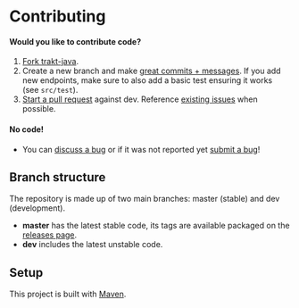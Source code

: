 Contributing
============

#### Would you like to contribute code?

1. [Fork trakt-java][1].
2. Create a new branch and make [great commits + messages][2]. If you add new endpoints, make sure to also add a basic test ensuring it works (see `src/test`).
3. [Start a pull request][3] against dev. Reference [existing issues][4] when possible.

#### No code!
* You can [discuss a bug][4] or if it was not reported yet [submit a bug][5]!

Branch structure
----------------

The repository is made up of two main branches: master (stable) and dev (development).

* **master** has the latest stable code, its tags are available packaged on the [releases page][6].
* **dev** includes the latest unstable code.

Setup
-----

This project is built with [Maven][7].


 [1]: https://github.com/UweTrottmann/trakt-java/fork
 [2]: http://robots.thoughtbot.com/post/48933156625/5-useful-tips-for-a-better-commit-message
 [3]: https://github.com/UweTrottmann/trakt-java/compare
 [4]: https://github.com/UweTrottmann/trakt-java/issues
 [5]: https://github.com/UweTrottmann/trakt-java/issues/new
 [6]: https://github.com/UweTrottmann/trakt-java/releases
 [7]: https://maven.apache.org/